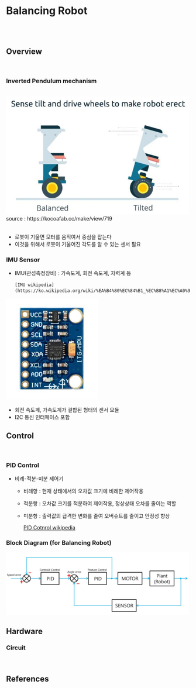 
# Balancing Robot
<br>
<br>

## Overview
<br>

### Inverted Pendulum mechanism
<br>

<img src="img/br_mechanism.JPG" width="500">
source : https://kocoafab.cc/make/view/719
<br><br>

* 로봇이 기울면 모터를 움직여서 중심을 잡는다
* 이것을 위해서 로봇이 기울어진 각도를 알 수 있는 센서 필요

### IMU Sensor

* IMU(관성측정장비) : 가속도계, 회전 속도계, 자력계 등


      [IMU wikipedia](https://ko.wikipedia.org/wiki/%EA%B4%80%EC%84%B1_%EC%B8%A1%EC%A0%95_%EC%9E%A5%EB%B9%84)

<!-- MPU6050<br> -->
<img src="img/br_imu_sensor.JPG" width="250" title="MPU6050">

* 회전 속도계, 가속도계가 결합된 형태의 센서 모듈
* I2C 통신 인터페이스 포함

## Control
<br>

### PID Control  

* 비례-적분-미분 제어기
    * 비례항 : 현재 상태에서의 오차값 크기에 비례한 제어작용
    * 적분항 : 오차값 크기를 적분하여 제어작용, 정상상태 오차를 줄이는 역할
    * 미분항 : 출력값의 급격한 변화를 줄여 오버슈트를 줄이고 안정성 향상

      [PID Cotnrol wikipedia](https://ko.wikipedia.org/wiki/PID_%EC%A0%9C%EC%96%B4%EA%B8%B0)

### Block Diagram (for Balancing Robot)

<img src="img/br_control_block_diagram.JPG" width="500">

## Hardware

### Circuit
<br>

## References
<br>
